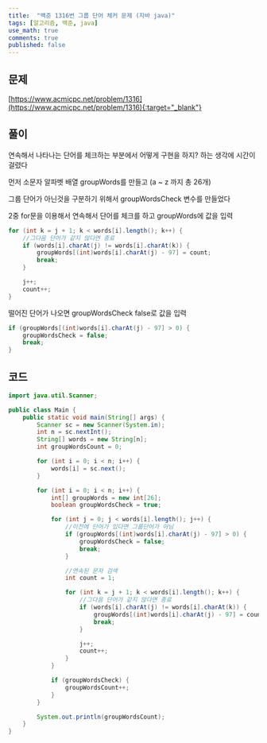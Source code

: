 ```yaml
---
title:  "백준 1316번 그룹 단어 체커 문제 (자바 java)"
tags: [알고리즘, 백준, java]
use_math: true
comments: true
published: false
---
```


## 문제

[https://www.acmicpc.net/problem/1316](https://www.acmicpc.net/problem/1316){:target="_blank"}

## 풀이
연속해서 나타나는 단어를 체크하는 부분에서 어떻게 구현을 하지? 하는 생각에 시간이 걸렸다

먼저 소문자 알파벳 배열 groupWords를 만들고 (a ~ z 까지 총 26개)

그룹 단어가 아닌것을 구분하기 위해서 groupWordsCheck 변수를 만들었다

2중 for문을 이용해서 연속해서 단어를 체크를 하고 groupWords에 값을 입력 

```java     
for (int k = j + 1; k < words[i].length(); k++) {
    //그다음 단어가 같지 않다면 종료
    if (words[i].charAt(j) != words[i].charAt(k)) {
        groupWords[(int)words[i].charAt(j) - 97] = count;
        break;
    }

    j++;
    count++;
}
```
    
떨어진 단어가 나오면 groupWordsCheck false로 값을 입력 
```java 
if (groupWords[(int)words[i].charAt(j) - 97] > 0) {
    groupWordsCheck = false;
    break;
}
```

## 코드

```java 
import java.util.Scanner;

public class Main {
    public static void main(String[] args) {
        Scanner sc = new Scanner(System.in);
        int n = sc.nextInt();
        String[] words = new String[n];
        int groupWordsCount = 0;

        for (int i = 0; i < n; i++) {
            words[i] = sc.next();
        }

        for (int i = 0; i < n; i++) {
            int[] groupWords = new int[26];
            boolean groupWordsCheck = true;

            for (int j = 0; j < words[i].length(); j++) {
                //이전에 단어가 있다면 그룹단어가 아님
                if (groupWords[(int)words[i].charAt(j) - 97] > 0) {
                    groupWordsCheck = false;
                    break;
                }

                //연속된 문자 검색
                int count = 1;

                for (int k = j + 1; k < words[i].length(); k++) {
                    //그다음 단어가 같지 않다면 종료
                    if (words[i].charAt(j) != words[i].charAt(k)) {
                        groupWords[(int)words[i].charAt(j) - 97] = count;
                        break;
                    }

                    j++;
                    count++;
                }
            }

            if (groupWordsCheck) {
                groupWordsCount++;
            }
        }

        System.out.println(groupWordsCount);
    }
}
```
